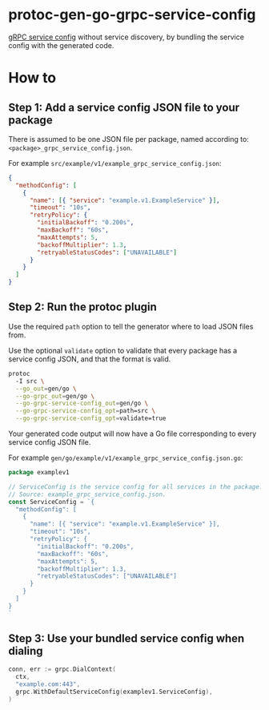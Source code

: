 # protoc-gen-go-grpc-service-config

[gRPC service config][grpc-service-config] without service discovery, by bundling the service
config with the generated code.

[grpc-service-config]: https://github.com/grpc/grpc/blob/master/doc/service_config.md

# How to

## Step 1: Add a service config JSON file to your package

There is assumed to be one JSON file per package, named according to:
`<package>_grpc_service_config.json`.

For example `src/example/v1/example_grpc_service_config.json`:

```json
{
  "methodConfig": [
    {
      "name": [{ "service": "example.v1.ExampleService" }],
      "timeout": "10s",
      "retryPolicy": {
        "initialBackoff": "0.200s",
        "maxBackoff": "60s",
        "maxAttempts": 5,
        "backoffMultiplier": 1.3,
        "retryableStatusCodes": ["UNAVAILABLE"]
      }
    }
  ]
}
```

## Step 2: Run the protoc plugin

Use the required `path` option to tell the generator where to load JSON
files from.

Use the optional `validate` option to validate that every package has a
service config JSON, and that the format is valid.

```bash
protoc
  -I src \
  --go_out=gen/go \
  --go-grpc_out=gen/go \
  --go-grpc-service-config_out=gen/go \
  --go-grpc-service-config_opt=path=src \
  --go-grpc-service-config_opt=validate=true
```

Your generated code output will now have a Go file corresponding to every
service config JSON file.

For example `gen/go/example/v1/example_grpc_service_config.json.go`:

```go
package examplev1

// ServiceConfig is the service config for all services in the package.
// Source: example_grpc_service_config.json.
const ServiceConfig = `{
  "methodConfig": [
    {
      "name": [{ "service": "example.v1.ExampleService" }],
      "timeout": "10s",
      "retryPolicy": {
        "initialBackoff": "0.200s",
        "maxBackoff": "60s",
        "maxAttempts": 5,
        "backoffMultiplier": 1.3,
        "retryableStatusCodes": ["UNAVAILABLE"]
      }
    }
  ]
}
`
```

## Step 3: Use your bundled service config when dialing

```go
conn, err := grpc.DialContext(
  ctx,
  "example.com:443",
  grpc.WithDefaultServiceConfig(examplev1.ServiceConfig),
)
```
